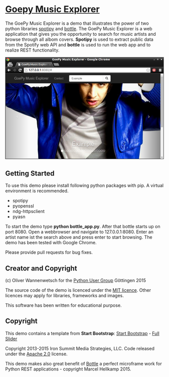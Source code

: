 # [Goepy Music Explorer](http://www.goepy.de)

The GoePy Music Explorer is a demo that illustrates the power of two python libraries [spotipy](https://github.com/plamere/spotipy) and [bottle](http://www.bottlepy.org). The GoePy Music Explorer is a web application that gives you the opportunity to search for music artists and browse through all albom covers. **Spotipy** is used to extract public data from the Spotify web API and **bottle** is used to run the web app and to realize REST functionality.

![Screenshot](https://raw.githubusercontent.com/deltaflyer/goepy-music-explorer/master/screenshot.png)

## Getting Started

To use this demo please install following python packages with pip. A virtual environment is recommended.

* spotipy
* pyopenssl
* ndg-httpsclient
* pyasn

To start the demo type **python bottle_app.py**. After that bottle starts up on port 8080. Open a webbrowser and navigate to 127.0.0.1:8080. Enter an artist name ist the search above and press enter to start browsing. The demo has been tested with Google Chrome.

Please provide pull requests for bug fixes.

## Creator and Copyright

(c) Oliver Wannenwetsch for the [Python User Group](http://www.goepy.de) Göttingen 2015

The source code of the demo is licenced under the [MIT licence](https://opensource.org/licenses/MIT). Other licences may apply for libraries, frameworks and images.

This software has been written for educational purpose.

## Copyright

This demo contains a template from **Start Bootstrap**: [Start Bootstrap](http://startbootstrap.com/) - [Full Slider](http://startbootstrap.com/template-overviews/full-slider/)

Copyright 2013-2015 Iron Summit Media Strategies, LLC. Code released under the [Apache 2.0](https://github.com/IronSummitMedia/startbootstrap-full-slider/blob/gh-pages/LICENSE) license.

This demo makes also great benefit of [Bottle](http://bottlepy.org) a perfect microframe work for Python REST applications - copyright Marcel Hellkamp 2015.